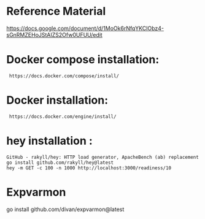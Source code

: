 # Reference Material

https://docs.google.com/document/d/1MoOk6rNfqYKCIObz4-sGnRMZEHoJStAIZS2Ofw0UFUU/edit


# Docker compose installation:
     https://docs.docker.com/compose/install/
# Docker installation:
     https://docs.docker.com/engine/install/


# hey installation : 
    GitHub - rakyll/hey: HTTP load generator, ApacheBench (ab) replacement  
    go install github.com/rakyll/hey@latest
    hey -m GET -c 100 -n 1000 http://localhost:3000/readiness/10


# Expvarmon
go install github.com/divan/expvarmon@latest

